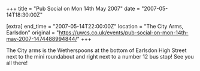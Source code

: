 +++
title = "Pub Social on Mon 14th May 2007"
date = "2007-05-14T18:30:00Z"

[extra]
end_time = "2007-05-14T22:00:00Z"
location = "The City Arms, Earlsdon"
original = "https://uwcs.co.uk/events/pub-social-on-mon-14th-may-2007-1474488994844/"
+++

The City arms is the Wetherspoons at the bottom of Earlsdon High Street next to the mini roundabout and right next to a number 12 bus stop\! See you all there\!

